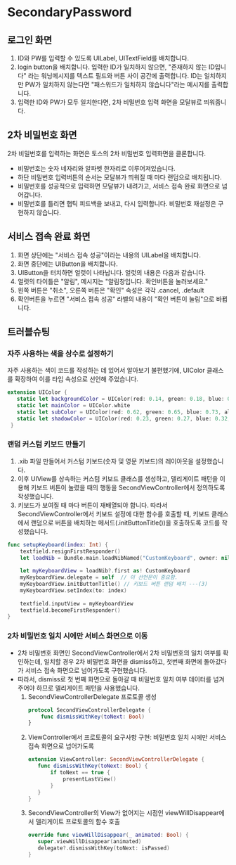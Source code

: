 # SecondaryPassword

## 로그인 화면
1. ID와 PW를 입력할 수 있도록 UILabel, UITextField를 배치합니다.
2. login button을 배치합니다. 입력한 ID가 일치하지 않으면, "존재하지 않는 ID입니다" 라는 워닝메시지를 텍스트 필드와 버튼 사이 공간에 출력합니다. ID는 일치하지만 PW가 일치하지 않는다면 "패스워드가 일치하지 않습니다"라는 메시지를 출력합니다.
3. 입력한 ID와 PW가 모두 일치한다면, 2차 비밀번호 입력 화면을 모달뷰로 띄워줍니다.


## 2차 비밀번호 화면
2차 비밀번호를 입력하는 화면은 토스의 2차 비밀번호 입력화면을 클론합니다.
- 비밀번호는 숫자 네자리와 알파벳 한자리로 이루어져있습니다.
- 하단 비밀번호 입력버튼의 순서는 모달뷰가 띄워질 때 마다 랜덤으로 배치됩니다.
- 비밀번호를 성공적으로 입력하면 모달뷰가 내려가고, 서비스 접속 완료 화면으로 넘어갑니다.
- 비밀번호를 틀리면 햅틱 피드백을 보내고, 다시 입력합니다. 비밀번호 재설정은 구현하지 않습니다.


## 서비스 접속 완료 화면
1. 화면 상단에는 "서비스 접속 성공"이라는 내용의 UILabel을 배치합니다.
2. 화면 중단에는 UIButton을 배치합니다.
3. UIButton을 터치하면 얼럿이 나타납니다. 얼럿의 내용은 다음과 같습니다.
4. 얼럿의 타이틀은 "알림", 메시지는 "알림창입니다. 확인버튼을 눌러보세요."
5. 왼쪽 버튼은 "취소", 오른쪽 버튼은 "확인" 속성은 각각 .cancel, .default
6. 확인버튼을 누르면 "서비스 접속 성공" 라벨의 내용이 "확인 버튼이 눌림"으로 바뀝니다.


## 트러블슈팅
### 자주 사용하는 색을 상수로 설정하기
자주 사용하는 색이 코드를 작성하는 데 있어서 알아보기 불편했기에, UIColor 클래스를 확장하여 이를 타입 속성으로 선언해 주었습니다.
 ```Swift
 extension UIColor {
    static let backgroundColor = UIColor(red: 0.14, green: 0.18, blue: 0.24, alpha: 1.00)
    static let mainColor = UIColor.white
    static let subColor = UIColor(red: 0.62, green: 0.65, blue: 0.73, alpha: 1.00)
    static let shadowColor = UIColor(red: 0.23, green: 0.27, blue: 0.32, alpha: 1.00)
  }
 ```


### 랜덤 커스텀 키보드 만들기
1. .xib 파일 만들어서 커스텀 키보드(숫자 및 영문 키보드)의 레이아웃을 설정했습니다.
2. 이후 UIView를 상속하는 커스텀 키보드 클래스를 생성하고, 델리게이트 패턴을 이용해 키보드 버튼이 눌렸을 때의 행동을 SecondViewController에서 정의하도록 작성했습니다.
3. 키보드가 보여질 때 마다 버튼이 재배열되야 합니다. 따라서 SecondViewController에서 키보드 설정에 대한 함수를 호출할 때, 키보드 클래스에서 랜덤으로 버튼을 배치하는 메서드(.initButtonTitle())을 호출하도록 코드를 작성했습니다.
  ``` Swift
  func setupKeyboard(index: Int) {
      textfield.resignFirstResponder()
      let loadNib = Bundle.main.loadNibNamed("CustomKeyboard", owner: nil, options: nil)   // xib 파일 정보를 불러온 것.
              
      let myKeyboardView = loadNib?.first as! CustomKeyboard
      myKeyboardView.delegate = self  // 이 선언문이 중요함.
      myKeyboardView.initButtonTitle() // 키보드 버튼 랜덤 배치 ---(3)
      myKeyboardView.setIndex(to: index)
      
      textfield.inputView = myKeyboardView
      textfield.becomeFirstResponder()
  }    
  ```

### 2차 비밀번호 일치 시에만 서비스 화면으로 이동
* 2차 비밀번호 화면인 SecondViewController에서 2차 비밀번호의 일치 여부를 확인하는데, 일치할 경우 2차 비밀번호 화면을 dismiss하고, 첫번째 화면에 돌아갔다가 서비스 접속 화면으로 넘어가도록 구현했습니다.
* 따라서, dismiss로 첫 번째 화면으로 돌아갈 때 비밀번호 일치 여부 데이터를 넘겨주어야 하므로 델리게이트 패턴을 사용했습니다.
  1. SecondViewControllerDelegate 프로토콜 생성
     ```Swift
     protocol SecondViewControllerDelegate {
         func dismissWithKey(toNext: Bool)
     }
     ```
  2. ViewController에서 프로토콜의 요구사항 구현: 비밀번호 일치 시에만 서비스 접속 화면으로 넘어가도록
     ```Swift
	 extension ViewController: SecondViewControllerDelegate {
		func dismissWithKey(toNext: Bool) {
			if toNext == true {
				presentLastView()
			}
		}
	 }
     ```
  4. SecondViewController의 View가 없어지는 시점인 viewWillDisappear에서 델리게이트 프로토콜의 함수 호출
     ``` Swift
     override func viewWillDisappear(_ animated: Bool) {
        super.viewWillDisappear(animated)
     	delegate?.dismissWithKey(toNext: isPassed)
     }
     ```
